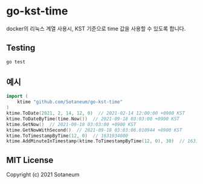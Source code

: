 # go-kst-time

docker의 리눅스 계열 사용시, KST 기준으로 time 값을 사용할 수 있도록 합니다.

## Testing

```bash
go test
```

## 예시

```go
import (
    ktime "github.com/Sotaneum/go-kst-time"
)
ktime.ToDate(2021, 2, 14, 12, 0)  // 2021-02-14 12:00:00 +0900 KST
ktime.ToDateByTime(time.Now())  // 2021-09-18 03:03:00 +0900 KST
ktime.GetNow()  // 2021-09-18 03:03:00 +0900 KST
ktime.GetNowWithSecond()  // 2021-09-18 03:03:06.010944 +0900 KST
ktime.ToTimestampByTime(12, 0)  // 1631934000
ktime.AddMinuteInTimestamp(ktime.ToTimestampByTime(12, 0), 30)  // 1631935800
```

## MIT License

Copyright (c) 2021 Sotaneum
